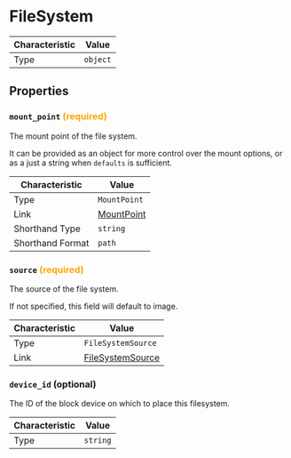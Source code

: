 <!-- THIS FILE IS AUTOMATICALLY GENERATED BY DOCBUILDER, DO NOT EDIT MANUALLY! -->

# FileSystem

| Characteristic | Value    |
| -------------- | -------- |
| Type           | `object` |

## Properties

### `mount_point` **<span style="color:orange;">(required)</span>**

The mount point of the file system.

It can be provided as an object for more control over the mount options, or as a just a string when `defaults` is sufficient.

| Characteristic   | Value                         |
| ---------------- | ----------------------------- |
| Type             | `MountPoint`                  |
| Link             | [MountPoint](./MountPoint.md) |
| Shorthand Type   | `string`                      |
| Shorthand Format | `path`                        |

### `source` **<span style="color:orange;">(required)</span>**

The source of the file system.

If not specified, this field will default to image.

| Characteristic | Value                                     |
| -------------- | ----------------------------------------- |
| Type           | `FileSystemSource`                        |
| Link           | [FileSystemSource](./FileSystemSource.md) |

### `device_id` (optional)

The ID of the block device on which to place this filesystem.

| Characteristic | Value    |
| -------------- | -------- |
| Type           | `string` |

